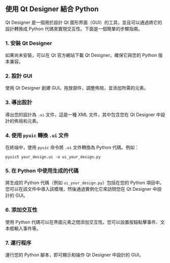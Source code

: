 ## 使用 Qt Designer 結合 Python

Qt Designer 是一個用於設計 Qt 圖形界面（GUI）的工具，並且可以通過將它的設計轉換成 Python 代碼來實現交互性。下面是一個簡單的步驟指南。

### 1. 安裝 Qt Designer

如果尚未安裝，可以在 Qt 官方網站下載 Qt Designer。確保它與您的 Python 版本兼容。

### 2. 設計 GUI

使用 Qt Designer 創建 GUI。拖放部件，調整佈局，並添加所需的元素。

### 3. 導出設計

導出您的設計為 `.ui` 文件，這是一種 XML 文件，其中包含您在 Qt Designer 中設計的佈局和元素。

### 4. 使用 `pyuic` 轉換 `.ui` 文件

在終端中，使用 `pyuic` 命令將 `.ui` 文件轉換為 Python 代碼。例如：

```
pyuic5 your_design.ui -o ui_your_design.py
```

### 5. 在 Python 中使用生成的代碼

將生成的 Python 代碼（例如 `ui_your_design.py`）包括在您的 Python 項目中。您可以在該文件中導入該模塊，然後通過實例化它來訪問您在 Qt Designer 中設計的 GUI。

### 6. 添加交互性

使用 Python 代碼可以在界面元素之間添加交互性。您可以設置按鈕點擊事件、文本框輸入事件等。

### 7. 運行程序

運行您的 Python 腳本，即可顯示和操作 Qt Designer 中設計的 GUI。
